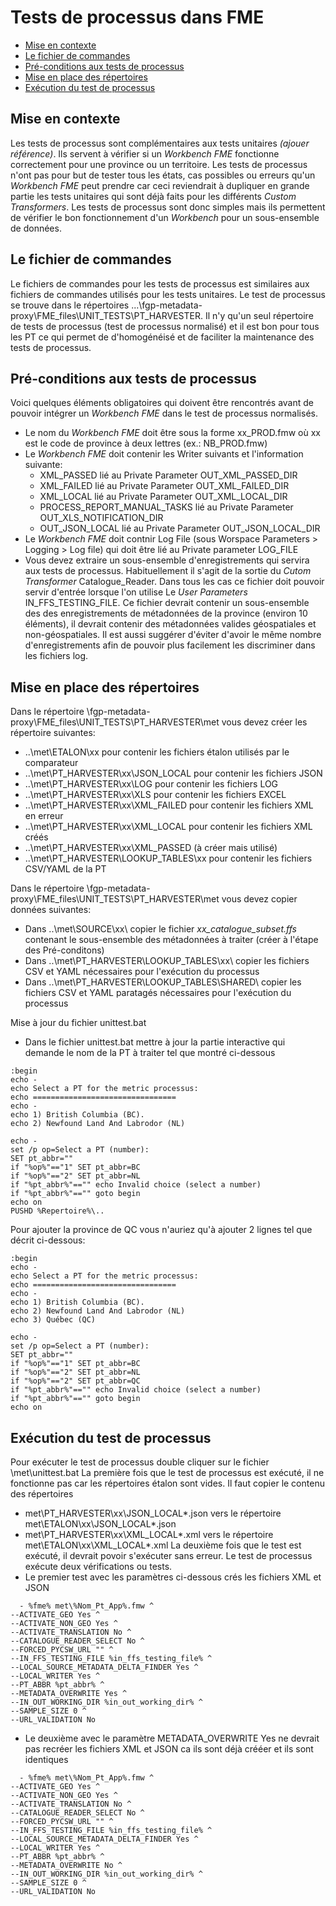 # Tests de processus dans FME

- [Mise en contexte](#Mise-en-contexte)
- [Le fichier de commandes](#Le-fichier-de-commandes)
- [Pré-conditions aux tests de processus](#Pré-conditions-aux-tests-de-processus)
- [Mise en place des répertoires](#Mise-en-place-des-répertoires)
- [Exécution du test de processus](#Exécution-du-test-de-processus)

## Mise en contexte

Les tests de processus sont complémentaires aux tests unitaires _(ajouer référence)_.  Ils servent à vérifier si un _Workbench FME_ fonctionne correctement pour une province ou un territoire.  Les tests de processus n'ont pas pour but de tester tous les états, cas possibles ou erreurs qu'un _Workbench FME_ peut prendre car ceci reviendrait à dupliquer en grande partie les tests unitaires qui sont déjà faits pour les différents _Custom Transformers_.  Les tests de processus sont donc simples mais ils permettent de vérifier le bon fonctionnement d'un _Workbench_ pour un sous-ensemble de données.

## Le fichier de commandes

Le fichiers de commandes pour les tests de processus est similaires aux fichiers de commandes utilisés pour les tests unitaires. Le test de processus se trouve dans le répertoires ...\fgp-metadata-proxy\FME_files\UNIT_TESTS\PT_HARVESTER. Il n'y qu'un seul répertoire de tests de processus (test de processus normalisé) et il est bon pour tous les PT ce qui permet de d'homogénéisé et de faciliter la maintenance des tests de processus.

## Pré-conditions aux tests de processus

Voici quelques éléments obligatoires qui doivent être rencontrés avant de pouvoir intégrer un _Workbench FME_ dans le test de processus normalisés.

  - Le nom du _Workbench FME_ doit être sous la forme xx_PROD.fmw où xx est le code de province à deux lettres (ex.: NB_PROD.fmw)
  - Le _Workbench FME_ doit contenir les Writer suivants et l'information suivante:
    - XML_PASSED lié au Private Parameter OUT_XML_PASSED_DIR
    - XML_FAILED lié au Private Parameter OUT_XML_FAILED_DIR
    - XML_LOCAL lié au Private Parameter OUT_XML_LOCAL_DIR
    - PROCESS_REPORT_MANUAL_TASKS lié au Private Parameter OUT_XLS_NOTIFICATION_DIR
    - OUT_JSON_LOCAL lié au Private Parameter OUT_JSON_LOCAL_DIR
  - Le _Workbench FME_ doit contnir Log File (sous Worspace Parameters > Logging > Log file) qui doit être lié au Private parameter LOG_FILE
  - Vous devez extraire un sous-ensemble d'enregistrements qui servira aux tests de processus. Habituellement il s'agit de la sortie du _Cutom Transformer_ Catalogue_Reader.  Dans tous les cas ce fichier doit pouvoir servir d'entrée lorsque l'on utilise Le _User Parameters_ IN_FFS_TESTING_FILE.  Ce fichier devrait contenir un sous-ensemble des des enregistrements de métadonnées de la province (environ 10 éléments), il devrait contenir des métadonnées valides géospatiales et non-géospatiales. Il est aussi suggérer d'éviter d'avoir le même nombre d'enregistrements afin de pouvoir plus facilement les discriminer dans les fichiers log.

## Mise en place des répertoires

Dans le répertoire \fgp-metadata-proxy\FME_files\UNIT_TESTS\PT_HARVESTER\met vous devez créer les répertoire suivantes:

  - ..\met\ETALON\xx pour contenir les fichiers étalon utilisés par le comparateur
  - ..\met\PT_HARVESTER\xx\JSON_LOCAL pour contenir les fichiers JSON
  - ..\met\PT_HARVESTER\xx\LOG pour contenir les fichiers LOG
  - ..\met\PT_HARVESTER\xx\XLS pour contenir les fichiers EXCEL
  - ..\met\PT_HARVESTER\xx\XML_FAILED pour contenir les fichiers XML en erreur
  - ..\met\PT_HARVESTER\xx\XML_LOCAL pour contenir les fichiers XML créés
  - ..\met\PT_HARVESTER\xx\XML_PASSED (à créer mais utilisé)
  - ..\met\PT_HARVESTER\LOOKUP_TABLES\xx pour contenir les fichiers CSV/YAML de la PT

Dans le répertoire \fgp-metadata-proxy\FME_files\UNIT_TESTS\PT_HARVESTER\met vous devez copier données suivantes:

  - Dans ..\met\SOURCE\xx\ copier le fichier _xx_catalogue_subset.ffs_ contenant le sous-ensemble des métadonnées à traiter (créer à l'étape des Pré-conditons)
  - Dans ..\met\PT_HARVESTER\LOOKUP_TABLES\xx\ copier les fichiers CSV et YAML nécessaires pour l'exécution du processus
  - Dans ..\met\PT_HARVESTER\LOOKUP_TABLES\SHARED\ copier les fichiers CSV et YAML paratagés nécessaires pour l'exécution du processus

Mise à jour du fichier unittest.bat

  - Dans le fichier unittest.bat mettre à jour la partie interactive qui demande le nom de la PT à traiter tel que montré ci-dessous

```DOS
:begin
echo - 
echo Select a PT for the metric processus:
echo ================================
echo -
echo 1) British Columbia (BC).
echo 2) Newfound Land And Labrodor (NL)

echo -
set /p op=Select a PT (number):
SET pt_abbr=""
if "%op%"=="1" SET pt_abbr=BC
if "%op%"=="2" SET pt_abbr=NL
if "%pt_abbr%"=="" echo Invalid choice (select a number)
if "%pt_abbr%"=="" goto begin
echo on
PUSHD %Repertoire%\..
```

Pour ajouter la province de QC vous n'auriez qu'à ajouter 2 lignes tel que décrit ci-dessous: 
```DOS
:begin
echo - 
echo Select a PT for the metric processus:
echo ================================
echo -
echo 1) British Columbia (BC).
echo 2) Newfound Land And Labrodor (NL)
echo 3) Québec (QC)

echo -
set /p op=Select a PT (number):
SET pt_abbr=""
if "%op%"=="1" SET pt_abbr=BC
if "%op%"=="2" SET pt_abbr=NL
if "%op%"=="2" SET pt_abbr=QC
if "%pt_abbr%"=="" echo Invalid choice (select a number)
if "%pt_abbr%"=="" goto begin
echo on
```

## Exécution du test de processus

Pour exécuter le test de processus double cliquer sur le fichier \met\unittest.bat
La première fois que le test de processus est exécuté, il ne fonctionne pas car les répertoires étalon sont vides. Il faut copier le contenu des répertoires
  - met\PT_HARVESTER\xx\JSON_LOCAL\*.json vers le répertoire met\ETALON\xx\JSON_LOCAL\*.json
  - met\PT_HARVESTER\xx\XML_LOCAL\*.xml vers le répertoire met\ETALON\xx\XML_LOCAL\*.xml
La deuxième fois que le test est exécuté, il devrait povoir s'exécuter sans erreur.
Le test de processus exécute deux vérifications ou tests.
  - Le premier test avec les paramètres ci-dessous crés les fichiers XML et JSON
```DOS
  - %fme% met\%Nom_Pt_App%.fmw ^
--ACTIVATE_GEO Yes ^
--ACTIVATE_NON_GEO Yes ^
--ACTIVATE_TRANSLATION No ^
--CATALOGUE_READER_SELECT No ^
--FORCED_PYCSW_URL "" ^
--IN_FFS_TESTING_FILE %in_ffs_testing_file% ^
--LOCAL_SOURCE_METADATA_DELTA_FINDER Yes ^
--LOCAL_WRITER Yes ^
--PT_ABBR %pt_abbr% ^
--METADATA_OVERWRITE Yes ^
--IN_OUT_WORKING_DIR %in_out_working_dir% ^
--SAMPLE_SIZE 0 ^
--URL_VALIDATION No
```
  - Le deuxième avec le paramètre METADATA_OVERWRITE Yes ne devrait pas recréer les fichiers XML et JSON ca ils sont déjà crééer et ils sont identiques
```DOS
  - %fme% met\%Nom_Pt_App%.fmw ^
--ACTIVATE_GEO Yes ^
--ACTIVATE_NON_GEO Yes ^
--ACTIVATE_TRANSLATION No ^
--CATALOGUE_READER_SELECT No ^
--FORCED_PYCSW_URL "" ^
--IN_FFS_TESTING_FILE %in_ffs_testing_file% ^
--LOCAL_SOURCE_METADATA_DELTA_FINDER Yes ^
--LOCAL_WRITER Yes ^
--PT_ABBR %pt_abbr% ^
--METADATA_OVERWRITE No ^
--IN_OUT_WORKING_DIR %in_out_working_dir% ^
--SAMPLE_SIZE 0 ^
--URL_VALIDATION No
```